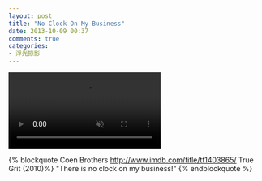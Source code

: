 ```yaml
---
layout: post
title: "No Clock On My Business"
date: 2013-10-09 00:37
comments: true
categories:
- 浮光掠影
---
```


<video autoplay loop muted playsinline>
    <source src="/downloads/video/movie_clips/no_clock_on_my_business.mp4" type="video/mp4">
    <p>Your browser doesn't support this embedded video.</p>
</video>

{% blockquote Coen Brothers  http://www.imdb.com/title/tt1403865/ True Grit (2010)%}
"There is no clock on my business!"
{% endblockquote %}